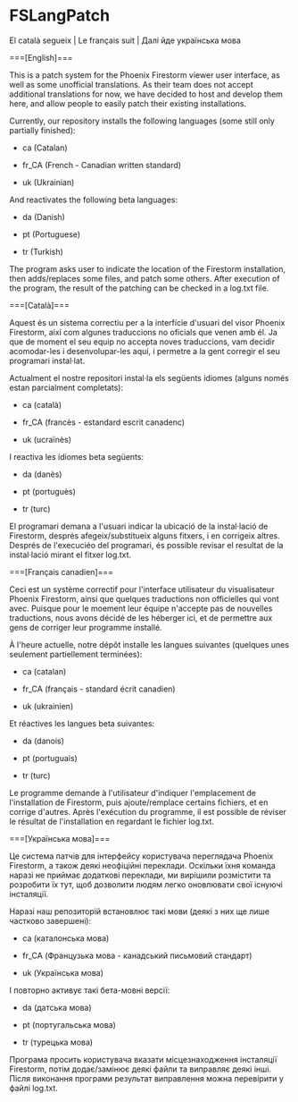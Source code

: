 # FSLangPatch
El català segueix | Le français suit | Далі йде українська мова

===[English]===

This is a patch system for the Phoenix Firestorm viewer user interface, as well as some unofficial translations.
As their team does not accept additional translations for now, we have decided to host and develop them here, and allow people to easily patch their existing installations.

Currently, our repository installs the following languages (some still only partially finished):

+ ca (Catalan)

+ fr_CA (French - Canadian written standard)

+ uk (Ukrainian)

And reactivates the following beta languages:

+ da (Danish)

+ pt (Portuguese)

+ tr (Turkish)

The program asks user to indicate the location of the Firestorm installation, then adds/replaces some files, and patch some others.
After execution of the program, the result of the patching can be checked in a log.txt file.

===[Català]===

Aquest és un sistema correctiu per a la interfície d'usuari del visor Phoenix Firestorm, així com algunes traduccions no oficials que venen amb él.
Ja que de moment el seu equip no accepta noves traduccions, vam decidir acomodar-les i desenvolupar-les aquí, i permetre a la gent corregir el seu programari instal·lat.

Actualment el nostre repositori instal·la els següents idiomes (alguns només estan parcialment completats):

+ ca (català)

+ fr_CA (francès - estandard escrit canadenc)

+ uk (ucraïnès)

I reactiva les idiomes beta següents:

+ da (danès)

+ pt (portuguès)

+ tr (turc)

El programari demana a l'usuari indicar la ubicació de la instal·lació de Firestorm, després afegeix/substitueix alguns fitxers, i en corrigeix altres.
Després de l'execuciéo del programari, és possible revisar el resultat de la instal·lació mirant el fitxer log.txt.

===[Français canadien]===

Ceci est un système correctif pour l'interface utilisateur du visualisateur Phoenix Firestorm, ainsi que quelques traductions non officielles qui vont avec.
Puisque pour le moement leur équipe n'accepte pas de nouvelles traductions, nous avons décidé de les héberger ici, et de permettre aux gens de corriger leur programme installé.

À l'heure actuelle, notre dépôt installe les langues suivantes (quelques unes seulement partiellement terminées):

+ ca (catalan)

+ fr_CA (français - standard écrit canadien)

+ uk (ukrainien)

Et réactives les langues beta suivantes:

+ da (danois)

+ pt (portuguais)

+ tr (turc)

Le programme demande à l'utilisateur d'indiquer l'emplacement de l'installation de Firestorm, puis ajoute/remplace certains fichiers, et en corrige d'autres.
Après l'exécution du programme, il est possible de réviser le résultat de l'installation en regardant le fichier log.txt.

===[Українська мова]===

Це система патчів для інтерфейсу користувача переглядача Phoenix Firestorm, а також деякі неофіційні переклади.
Оскільки їхня команда наразі не приймає додаткові переклади, ми вирішили розмістити та розробити їх тут, щоб дозволити людям легко оновлювати свої існуючі інсталяції.

Наразі наш репозиторій встановлює такі мови (деякі з них ще лише частково завершені):

+ ca (каталонська мова)

+ fr_CA (Французька мова - канадський письмовий стандарт)

+ uk (Українська мова)

І повторно активує такі бета-мовні версії:

+ da (датська мова)

+ pt (португальська мова)

+ tr (турецька мова)

Програма просить користувача вказати місцезнаходження інсталяції Firestorm, потім додає/замінює деякі файли та виправляє деякі інші.
Після виконання програми результат виправлення можна перевірити у файлі log.txt.
